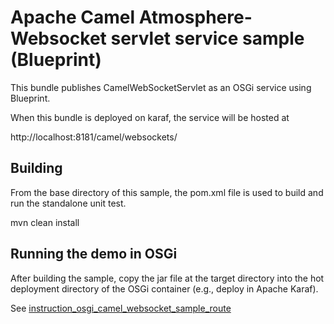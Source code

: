 Apache Camel Atmosphere-Websocket servlet service sample (Blueprint)
=================================================

This bundle publishes CamelWebSocketServlet as an OSGi service using
Blueprint.

When this bundle is deployed on karaf, the service will be hosted at

  http://localhost:8181/camel/websockets/

Building
--------
From the base directory of this sample, the pom.xml file
is used to build and run the standalone unit test.

  mvn clean install
  
Running the demo in OSGi
------------------------
After building the sample, copy the jar file at the target
directory into the hot deployment directory of the OSGi
container (e.g., deploy in Apache Karaf).

See
[instruction_osgi_camel_websocket_sample_route](https://github.com/elakito/testzone/blob/master/samples/instruction_osgi_camel_websocket_sample_route.txt)

